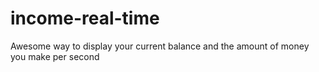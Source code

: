 # income-real-time
Awesome way to display your current balance and the amount of money you make per second
